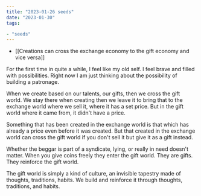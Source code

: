 ```yaml
---
title: "2023-01-26 seeds"
date: "2023-01-30"
tags:

- "seeds"
---
```


- [[Creations can cross the exchange economy to the gift economy and vice versa]]

For the first time in quite a while, I feel like my old self. I feel brave and filled with possibilities. Right now I am just thinking about the possibility of building a patronage.

When we create based on our talents, our gifts, then we cross the gift world. We stay there when creating then we leave it to bring that to the exchange world where we sell it, where it has a set price. But in the gift world where it came from, it didn't have a price.

Something that has been created in the exchange world is that which has already a price even before it was created. But that created in the exchange world can cross the gift world if you don't sell it but give it as a gift instead.

Whether the beggar is part of a syndicate, lying, or really in need doesn't matter. When you give coins freely they enter the gift world. They are gifts. They reinforce the gift world.

The gift world is simply a kind of culture, an invisible tapestry made of thoughts, traditions, habits. We build and reinforce it through thoughts, traditions, and habits.